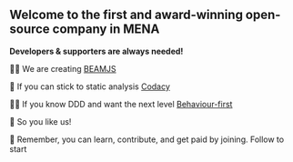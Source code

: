 ## Welcome to the first and award-winning open-source company in MENA

**Developers & supporters are always needed!**

🙋‍♀️ We are creating [BEAMJS](https://github.com/QuaNode/beamjs)

🌈 If you can stick to static analysis [Codacy](https://docs.codacy.com/repositories/repository-dashboard/)

👩‍💻 If you know DDD and want the next level [Behaviour-first](https://github.com/QuaNode/backend-js/wiki/Behavior-first-design)

🍿 So you like us!

🧙 Remember, you can learn, contribute, and get paid by joining. Follow to start
